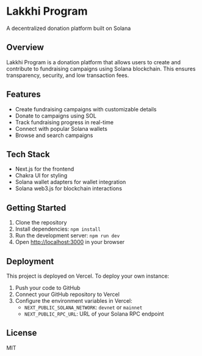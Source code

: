 # Lakkhi Program

A decentralized donation platform built on Solana

## Overview

Lakkhi Program is a donation platform that allows users to create and contribute to fundraising campaigns using Solana blockchain. This ensures transparency, security, and low transaction fees.

## Features

- Create fundraising campaigns with customizable details
- Donate to campaigns using SOL
- Track fundraising progress in real-time
- Connect with popular Solana wallets
- Browse and search campaigns

## Tech Stack

- Next.js for the frontend
- Chakra UI for styling
- Solana wallet adapters for wallet integration
- Solana web3.js for blockchain interactions

## Getting Started

1. Clone the repository
2. Install dependencies: `npm install`
3. Run the development server: `npm run dev`
4. Open [http://localhost:3000](http://localhost:3000) in your browser

## Deployment

This project is deployed on Vercel. To deploy your own instance:

1. Push your code to GitHub
2. Connect your GitHub repository to Vercel
3. Configure the environment variables in Vercel:
   - `NEXT_PUBLIC_SOLANA_NETWORK`: `devnet` or `mainnet`
   - `NEXT_PUBLIC_RPC_URL`: URL of your Solana RPC endpoint

## License

MIT 